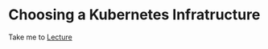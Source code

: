 # Choosing a Kubernetes Infratructure

  Take me to [Lecture](https://kodekloud.com/courses/539883/lectures/9808342)